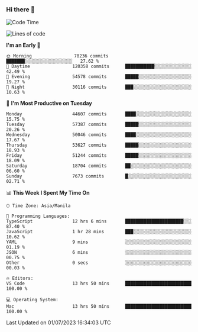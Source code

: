 ### Hi there 👋

<!--START_SECTION:waka-->
![Code Time](http://img.shields.io/badge/Code%20Time-4%2C126%20hrs%2056%20mins-blue)

![Lines of code](https://img.shields.io/badge/From%20Hello%20World%20I%27ve%20Written-108.6%20million%20lines%20of%20code-blue)

**I'm an Early 🐤** 

```text
🌞 Morning                78236 commits       ███████░░░░░░░░░░░░░░░░░░   27.62 % 
🌆 Daytime                120358 commits      ███████████░░░░░░░░░░░░░░   42.49 % 
🌃 Evening                54578 commits       █████░░░░░░░░░░░░░░░░░░░░   19.27 % 
🌙 Night                  30116 commits       ███░░░░░░░░░░░░░░░░░░░░░░   10.63 % 
```
📅 **I'm Most Productive on Tuesday** 

```text
Monday                   44607 commits       ████░░░░░░░░░░░░░░░░░░░░░   15.75 % 
Tuesday                  57387 commits       █████░░░░░░░░░░░░░░░░░░░░   20.26 % 
Wednesday                50046 commits       ████░░░░░░░░░░░░░░░░░░░░░   17.67 % 
Thursday                 53627 commits       █████░░░░░░░░░░░░░░░░░░░░   18.93 % 
Friday                   51244 commits       █████░░░░░░░░░░░░░░░░░░░░   18.09 % 
Saturday                 18704 commits       ██░░░░░░░░░░░░░░░░░░░░░░░   06.60 % 
Sunday                   7673 commits        █░░░░░░░░░░░░░░░░░░░░░░░░   02.71 % 
```


📊 **This Week I Spent My Time On** 

```text
🕑︎ Time Zone: Asia/Manila

💬 Programming Languages: 
TypeScript               12 hrs 6 mins       ██████████████████████░░░   87.40 % 
JavaScript               1 hr 28 mins        ███░░░░░░░░░░░░░░░░░░░░░░   10.62 % 
YAML                     9 mins              ░░░░░░░░░░░░░░░░░░░░░░░░░   01.19 % 
JSON                     6 mins              ░░░░░░░░░░░░░░░░░░░░░░░░░   00.75 % 
Other                    0 secs              ░░░░░░░░░░░░░░░░░░░░░░░░░   00.03 % 

🔥 Editors: 
VS Code                  13 hrs 50 mins      █████████████████████████   100.00 % 

💻 Operating System: 
Mac                      13 hrs 50 mins      █████████████████████████   100.00 % 
```


 Last Updated on 01/07/2023 16:34:03 UTC
<!--END_SECTION:waka-->


<!--
**rad182/rad182** is a ✨ _special_ ✨ repository because its `README.md` (this file) appears on your GitHub profile.

Here are some ideas to get you started:

- 🔭 I’m currently working on ...
- 🌱 I’m currently learning ...
- 👯 I’m looking to collaborate on ...
- 🤔 I’m looking for help with ...
- 💬 Ask me about ...
- 📫 How to reach me: ...
- 😄 Pronouns: ...
- ⚡ Fun fact: ...
-->
